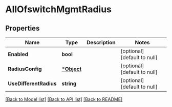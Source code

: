 # AllOfswitchMgmtRadius

## Properties
Name | Type | Description | Notes
------------ | ------------- | ------------- | -------------
**Enabled** | **bool** |  | [optional] [default to null]
**RadiusConfig** | [***Object**](.md) |  | [optional] [default to null]
**UseDifferentRadius** | **string** |  | [optional] [default to null]

[[Back to Model list]](../README.md#documentation-for-models) [[Back to API list]](../README.md#documentation-for-api-endpoints) [[Back to README]](../README.md)

